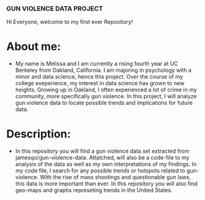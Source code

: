 ### GUN VIOLENCE DATA PROJECT

Hi Everyone, welcome to my first ever Repository!

# About me:
  - My name is Melissa and I am currently a rising fourth year at UC Berkeley from Oakland, California. I am majoring in psychology with a minor and data science, hence this project. Over the course of my college exeperience, my interest in data science has grown to new heights. Growing up in Oakland, I often experienced a lot of crime in my community, more specifically gun violence. In this project, I will analyze gun violence data to locate possible trends and implications for future data. 

# Description:
 - In this repository you will find a gun violence data set extracted from jamesqo/gun-violence-data. Attatched, will also be a code-file to my analysis of the data as well as my own interpretations of my findings. In my code file, I search for any possible trends or hotspots related to gun-violence. With the rise of mass shootings and questionable gun laws, this data is more important than ever. In this repository you will also find geo-maps and graphs represeting trends in the United States. 
